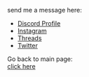 send me a message here:
- <a href="https://discord.com/users/278240341784788993"> Discord Profile </a>
- <a href="https://instagram.com/mottsui_senpai"> Instagram </a>
- <a href="https://threads.net/mottsui_senpai"> Threads </a>
- <a href="https://twitter.com/mottsui_senpai"> Twitter </a>

Go back to main page: <br>
<a href="https://github.com/mottsui-senpai"> click here </a>
